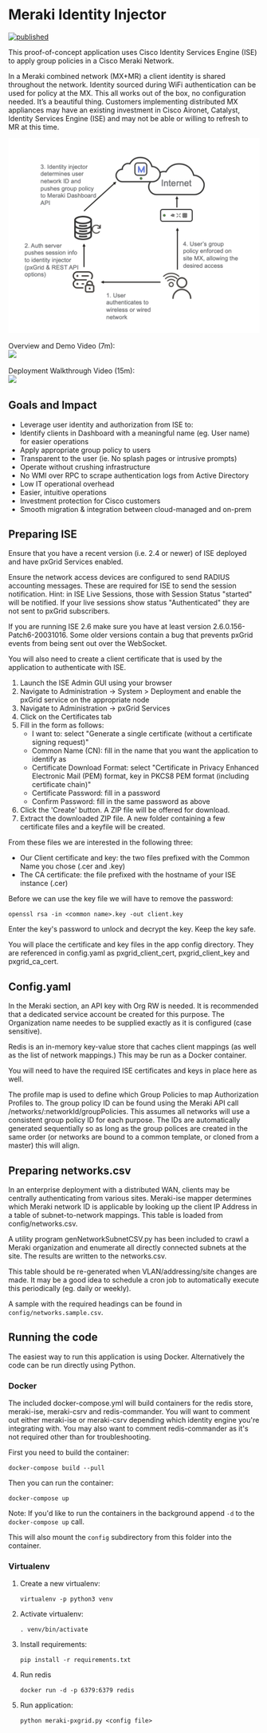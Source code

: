 # Meraki Identity Injector
[![published](https://static.production.devnetcloud.com/codeexchange/assets/images/devnet-published.svg)](https://developer.cisco.com/codeexchange/github/repo/rylatorr/meraki-ise)

This proof-of-concept application uses Cisco Identity Services Engine (ISE) to apply group policies in 
a Cisco Meraki Network.

In a Meraki combined network (MX+MR) a client identity is shared throughout the network. Identity sourced 
during WiFi authentication can be used for policy at the MX. This all works out of the box, no configuration 
needed. It’s a beautiful thing. Customers implementing distributed MX appliances may have an existing 
investment in Cisco Aironet, Catalyst, Identity Services Engine (ISE) and may not be able or willing to 
refresh to MR at this time.

![Identity Injector process](meraki-ise-process.png)

Overview and Demo Video (7m):  
[<img src="https://img.youtube.com/vi/nKbivPqtt5E/maxresdefault.jpg" width="50%">](https://youtu.be/nKbivPqtt5E)

Deployment Walkthrough Video (15m):  
[<img src="https://img.youtube.com/vi/nqRjWcDucE8/maxresdefault.jpg" width="50%">](https://youtu.be/nqRjWcDucE8)

## Goals and Impact
* Leverage user identity and authorization from ISE to:
* Identify clients in Dashboard with a meaningful name (eg. User name) for easier operations
* Apply appropriate group policy to users
* Transparent to the user (ie. No splash pages or intrusive prompts)
* Operate without crushing infrastructure
* No WMI over RPC to scrape authentication logs from Active Directory
* Low IT operational overhead
* Easier, intuitive operations
* Investment protection for Cisco customers
* Smooth migration & integration between cloud-managed and on-prem

## Preparing ISE

Ensure that you have a recent version (i.e. 2.4 or newer) of ISE deployed and have pxGrid Services enabled.

Ensure the network access devices are configured to send RADIUS accounting messages. These are required for 
ISE to send the session notification. Hint: in ISE Live Sessions, those with Session Status "started" will be notified.
If your live sessions show status "Authenticated" they are not sent to pxGrid subscribers.

If you are running ISE 2.6 make sure you have at least version 2.6.0.156-Patch6-20031016. Some older 
versions contain a bug that prevents pxGrid events from being sent out over the WebSocket.

You will also need to create a client certificate that is used by the application to authenticate with ISE.

1. Launch the ISE Admin GUI using your browser
2. Navigate to Administration -> System > Deployment and enable the pxGrid service on the appropriate node
3. Navigate to Administration -> pxGrid Services
4. Click on the Certificates tab
5. Fill in the form as follows:
   - I want to:                   select "Generate a single certificate (without a certificate signing request)"
   - Common Name (CN):            fill in the name that you want the application to identify as
   - Certificate Download Format: select "Certificate in Privacy Enhanced Electronic Mail (PEM) format, key in PKCS8 PEM format (including certificate chain)"
   - Certificate Password:        fill in a password
   - Confirm Password:            fill in the same password as above
6. Click the 'Create' button. A ZIP file will be offered for download.
7. Extract the downloaded ZIP file. A new folder containing a few certificate files and a keyfile will be created.

From these files we are interested in the following three:
 - Our Client certificate and key: the two files prefixed with the Common Name you chose (.cer and .key)
 - The CA certificate: the file prefixed with the hostname of your ISE instance (.cer)

Before we can use the key file we will have to remove the password:
```
openssl rsa -in <common name>.key -out client.key
```
Enter the key's password to unlock and decrypt the key. Keep the key safe.

You will place the certificate and key files in the app config directory. They are referenced in
config.yaml as pxgrid_client_cert, pxgrid_client_key and pxgrid_ca_cert.

## Config.yaml
In the Meraki section, an API key with Org RW is needed. It is recommended that a dedicated service 
account be created for this purpose. The Organization name needes to be supplied exactly as it is 
configured (case sensitive).

Redis is an in-memory key-value store that caches client mappings (as well as the list of network mappings.) 
This may be run as a Docker container.  

You will need to have the required ISE certificates and keys in place here as well.

The profile map is used to define which Group Policies to map Authorization Profiles to. The group policy ID 
can be found using the Meraki API call /networks/:networkId/groupPolicies. This assumes all networks will 
use a consistent group policy ID for each purpose. The IDs are automatically generated sequentially so as 
long as the group polices are created in the same order (or networks are bound to a common template, or 
cloned from a master) this will align.

## Preparing networks.csv
In an enterprise deployment with a distributed WAN, clients may be centrally authenticating from various 
sites. Meraki-ise mapper determines which Meraki network ID is applicable by looking up the client IP 
Address in a table of subnet-to-network mappings. This table is loaded from config/networks.csv.

A utility program genNetworkSubnetCSV.py has been included to crawl a Meraki organization and enumerate 
all directly connected subnets at the site. The results are written to the networks.csv.

This table should be re-generated when VLAN/addressing/site changes are made. It may be a good idea to 
schedule a cron job to automatically execute this periodically (eg. daily or weekly). 

A sample with the required headings can be found in
`config/networks.sample.csv`.

## Running the code

The easiest way to run this application is using Docker. Alternatively the code can be run directly using 
Python.

### Docker

The included docker-compose.yml will build containers for the redis store, meraki-ise, meraki-csrv and 
redis-commander. You will want to comment out either meraki-ise or meraki-csrv depending which identity 
engine you're integrating with. You may also want to comment redis-commander as it's not required other 
than for troubleshooting.

First you need to build the container: 
```
docker-compose build --pull
```

Then you can run the container:

```
docker-compose up
```

Note: If you'd like to run the containers in the background append `-d` to the `docker-compose up` call.

This will also mount the `config` subdirectory from this folder into the container.

### Virtualenv

1. Create a new virtualenv:
   ```
   virtualenv -p python3 venv
   ```
2. Activate virtualenv:
    ```
   . venv/bin/activate
    ```
4. Install requirements:
   ```
   pip install -r requirements.txt
   ```
4. Run redis
   ```
   docker run -d -p 6379:6379 redis
   ```
5. Run application:
   ```
   python meraki-pxgrid.py <config file>
   ```
